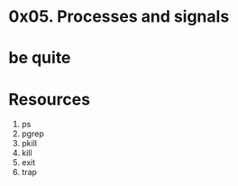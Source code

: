 # 0x05. Processes and signals
# be quite
# Resources

1. ps
2. pgrep
3. pkill
4. kill
5. exit
6. trap

